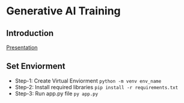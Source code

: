 # Generative AI Training

## Introduction
[Presentation](./docs/Generative%20AI%20Training.pdf)

## Set Enviorment 

* Step-1: Create Virtual Enviorment  ``` python -m venv env_name ```
* Step-2: Install required libraries ``` pip install -r requirements.txt  ```
* Step-3: Run app.py file ``` py app.py  ```
